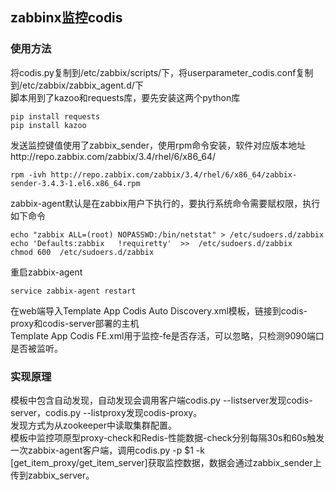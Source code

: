 ## zabbinx监控codis
### 使用方法 
将codis.py复制到/etc/zabbix/scripts/下，将userparameter_codis.conf复制到/etc/zabbix/zabbix_agent.d/下<br/>
脚本用到了kazoo和requests库，要先安装这两个python库<br/>
```shell
pip install requests
pip install kazoo
```
发送监控键值使用了zabbix_sender，使用rpm命令安装，软件对应版本地址http://repo.zabbix.com/zabbix/3.4/rhel/6/x86_64/
```shell
rpm -ivh http://repo.zabbix.com/zabbix/3.4/rhel/6/x86_64/zabbix-sender-3.4.3-1.el6.x86_64.rpm
```
zabbix-agent默认是在zabbix用户下执行的，要执行系统命令需要赋权限，执行如下命令
```shell
echo "zabbix ALL=(root) NOPASSWD:/bin/netstat" > /etc/sudoers.d/zabbix
echo 'Defaults:zabbix   !requiretty'  >>  /etc/sudoers.d/zabbix
chmod 600  /etc/sudoers.d/zabbix
```
重启zabbix-agent<br/>
```shell
service zabbix-agent restart
```
在web端导入Template App Codis Auto Discovery.xml模板，链接到codis-proxy和codis-server部署的主机<br/>
Template App Codis FE.xml用于监控-fe是否存活，可以忽略，只检测9090端口是否被监听。
### 实现原理
模板中包含自动发现，自动发现会调用客户端codis.py --listserver发现codis-server，codis.py --listproxy发现codis-proxy。<br/>
发现方式为从zookeeper中读取集群配置。<br/>
模板中监控项原型proxy-check和Redis-性能数据-check分别每隔30s和60s触发一次zabbix-agent客户端，调用codis.py -p $1 -k \[get_item_proxy/get_item_server\]获取监控数据，数据会通过zabbix_sender上传到zabbix_server。
